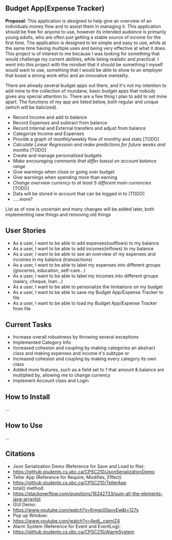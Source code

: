 ## Budget App(Expense Tracker)

**Proposal:** This application is designed to help give an overview of an individuals money flow and to assist them in 
managing it. This application should be free for anyone to use, however its intended audience is primarily young adults, 
who are often just getting a stable source of income for the first time. The application is designed to be simple and easy 
to use, while at the same time having multiple uses and being very effective at what it does. This project is of 
interest to me because I was looking for something that would challenge my current abilities, while being realistic and 
practical. I went into this project with the mindset that it should be something I myself would want to use, something 
that I would be able to show to an employer that boast a strong work ethic and an innovative mentality.

There are already several budget apps out there, and it's not my intention to add mine to the collection of mundane,
basic budget apps that nobody gives any special attention to. There are a few thing I plan to add to set mine apart. 
The functions of my app are listed below, both regular and unique (which will be italicized).
- Record Income and add to balance
- Record Expenses and subtract from balance
- Record Internal and External transfers and adjust from balance
- Categorize Income and Expenses
- Provide a graph of monthly/weekly flow of monthly and stats [TODO]
- *Calculate Linear Regression and make predictions for future weeks and months* [TODO]
- Create and manage personalized budgets
- *Make encouraging comments that differ based on account balance range*
- Give warnings when close or going over budget
- Give warnings when spending more than earning
- *Change overview currency to at least 5 different main currencies* [TODO]
- Data will be stored in account that can be logged in to [TODO]
- .....more?

List as of now is uncertain and many changes will be added later, both implementing new things and removing old things

## User Stories 
- As a user, I want to be able to add expenses(outflows) to my balance
- As a user, I want to be able to add incomes(inflows) to my balance
- As a user, I want to be able to see an overview of my expenses and incomes in my balance (transactions)
- As a user, I want to be able to label my expenses into different groups (groceries, education, self-care...)
- As a user, I want to be able to label my incomes into different groups (salary, cheque, loan...)
- As a user, I want to be able to personalize the limitations on my budget
- As a user, I want to be able to save my Budget App/Expense Tracker to file
- As a user, I want to be able to load my Budget App/Expense Tracker from file

## Current Tasks
- Increase overall robustness by throwing several exceptions
- Implemented Category Info
- Increased cohesion and coupling by making categories an abstract class and making expenses and income it's subtype or
- Increased cohesion and coupling by making every category its own class
- Added more features, such as a field set to 1 that amount & balance are multiplied by, allowing me to change currency
- Implement Account class and Login

## How to Install
...

## How to Use
...

## Citations
- Json Serialization Demo (Reference for Save and Load to file):
- https://github.students.cs.ubc.ca/CPSC210/JsonSerializationDemo
- Teller App (Reference for Require, Modifies, Effect): 
- https://github.students.cs.ubc.ca/CPSC210/TellerApp
- total() method: 
- https://stackoverflow.com/questions/16242733/sum-all-the-elements-java-arraylist
- GUI Demo:
- https://www.youtube.com/watch?v=Kmgo00avvEw&t=127s
- Pop up Window:
- https://www.youtube.com/watch?v=4edL_cwmiZ4
- Alarm System (Reference for Event and EventLog):
- https://github.students.cs.ubc.ca/CPSC210/AlarmSystem
